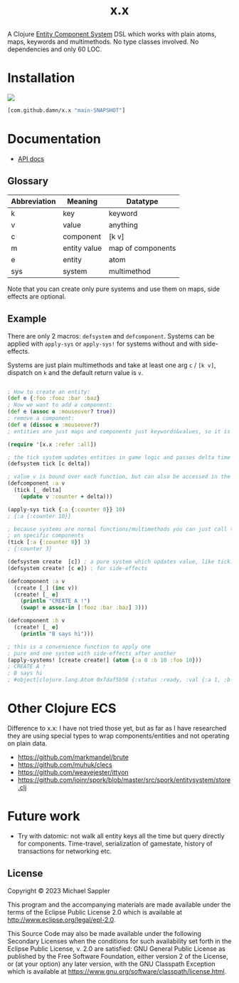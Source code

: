 # <p align="center"> x.x </p>

A Clojure [Entity Component System](https://en.wikipedia.org/wiki/Entity_component_system) DSL which works with plain atoms, maps, keywords and multimethods.
No type classes involved. No dependencies and only 60 LOC.


# Installation

[![](https://jitpack.io/v/damn/x.x.svg)](https://jitpack.io/#damn/x.x)
``` clojure
[com.github.damn/x.x "main-SNAPSHOT"]
```

# Documentation

* [API docs](https://damn.github.io/x.x/)

## Glossary

Abbreviation | Meaning           | Datatype
-----        | ----              | ----
 k           | key               | keyword
 v           | value             | anything
 c           | component         | [k v]
 m           | entity value      | map of components
 e           | entity            | atom
 sys         | system            | multimethod

Note that you can create only pure systems and use them on maps, side effects are optional.

## Example

There are only 2 macros: `defsystem` and `defcomponent`. Systems can be applied with `apply-sys` or `apply-sys!` for systems without and with side-effects.

Systems are just plain multimethods and take at least one arg `c` / `[k v]`, dispatch on `k` and the default return value is `v`.

``` clojure

; How to create an entity:
(def e {:foo :fooz :bar :baz}
; Now we want to add a component:
(def e (assoc e :mouseover? true))
; remove a component:
(def e (dissoc e :mouseover?)
; entities are just maps and components just keywords&values, so it is totally simple to use!

(require '[x.x :refer :all])

; the tick system updates entities in game logic and passes delta time in elapsed ms since last update
(defsystem tick [c delta])

; value v is bound over each function, but can also be accessed in the first argument [k v]
(defcomponent :a v
  (tick [_ delta]
    (update v :counter + delta)))

(apply-sys tick {:a {:counter 0}} 10)
; {:a {:counter 10}}

; because systems are normal functions/multimethods you can just call them directly also
; on specific components
(tick [:a {:counter 0}] 3)
; {:counter 3}

(defsystem create  [c]) ; a pure system which updates value, like tick. But with no extra argument.
(defsystem create! [c e]) ; for side-effects

(defcomponent :a v
  (create [_] (inc v))
  (create! [_ e]
    (println "CREATE A !")
    (swap! e assoc-in [:fooz :bar :baz] 3)))

(defcomponent :b v
  (create! [_ e]
    (println "B says hi")))

; this is a convenience function to apply one
; pure and one system with side-effects after another
(apply-systems! [create create!] (atom {:a 0 :b 10 :foo 10}))
; CREATE A !
; B says hi
; #object[clojure.lang.Atom 0x7daf5b58 {:status :ready, :val {:a 1, :b 10, :foo 10, :fooz {:bar {:baz 3}}}}]
```

# Other Clojure ECS

Difference to x.x: I have not tried those yet, but as far as I have researched they are using special types to wrap components/entities and not operating on plain data.

* https://github.com/markmandel/brute
* https://github.com/muhuk/clecs
* https://github.com/weavejester/ittyon
* https://github.com/joinr/spork/blob/master/src/spork/entitysystem/store.clj

# Future work

* Try with datomic: not walk all entity keys all the time but query directly for components. Time-travel, serialization of gamestate, history of transactions for networking etc.


## License

Copyright © 2023 Michael Sappler

This program and the accompanying materials are made available under the
terms of the Eclipse Public License 2.0 which is available at
http://www.eclipse.org/legal/epl-2.0.

This Source Code may also be made available under the following Secondary
Licenses when the conditions for such availability set forth in the Eclipse
Public License, v. 2.0 are satisfied: GNU General Public License as published by
the Free Software Foundation, either version 2 of the License, or (at your
option) any later version, with the GNU Classpath Exception which is available
at https://www.gnu.org/software/classpath/license.html.

